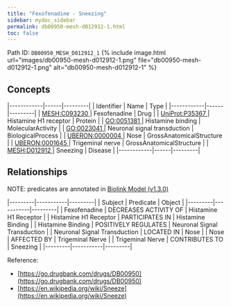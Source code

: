 ```yaml
---
title: "Fexofenadine - Sneezing"
sidebar: mydoc_sidebar
permalink: db00950-mesh-d012912-1.html
toc: false 
---
```



Path ID: `DB00950_MESH_D012912_1`
{% include image.html url="images/db00950-mesh-d012912-1.png" file="db00950-mesh-d012912-1.png" alt="db00950-mesh-d012912-1" %}

## Concepts

|------------|------|---------|
| Identifier | Name | Type    |
|------------|------|---------|
| <a href="https://identifiers.org/MESH:C093230">MESH:C093230 </a> | Fexofenadine | Drug |
| <a href="https://identifiers.org/UniProt:P35367">UniProt:P35367 </a> | Histamine H1 receptor | Protein |
| <a href="https://identifiers.org/GO:0051381">GO:0051381 </a> | Histamine binding | MolecularActivity |
| <a href="https://identifiers.org/GO:0023041">GO:0023041 </a> | Neuronal signal transduction | BiologicalProcess |
| <a href="https://identifiers.org/UBERON:0000004">UBERON:0000004 </a> | Nose | GrossAnatomicalStructure |
| <a href="https://identifiers.org/UBERON:0001645">UBERON:0001645 </a> | Trigeminal nerve | GrossAnatomicalStructure |
| <a href="https://identifiers.org/MESH:D012912">MESH:D012912 </a> | Sneezing | Disease |
|------------|------|---------|

## Relationships


NOTE: predicates are annotated in <a href="https://github.com/biolink/biolink-model/releases/tag/v1.3.0">Biolink Model (v1.3.0)</a>

|---------|-----------|---------|
| Subject | Predicate | Object  |
|---------|-----------|---------|
| Fexofenadine | DECREASES ACTIVITY OF | Histamine H1 Receptor |
| Histamine H1 Receptor | PARTICIPATES IN | Histamine Binding |
| Histamine Binding | POSITIVELY REGULATES | Neuronal Signal Transduction |
| Neuronal Signal Transduction | LOCATED IN | Nose |
| Nose | AFFECTED BY | Trigeminal Nerve |
| Trigeminal Nerve | CONTRIBUTES TO | Sneezing |
|---------|-----------|---------|

Reference: 
  - [https://go.drugbank.com/drugs/DB00950](https://go.drugbank.com/drugs/DB00950)
  - [https://en.wikipedia.org/wiki/Sneeze](https://en.wikipedia.org/wiki/Sneeze)
